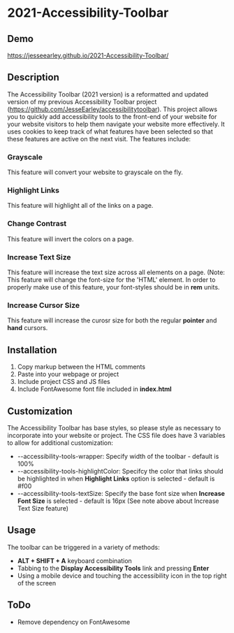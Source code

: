 # 2021-Accessibility-Toolbar

## Demo
https://jesseearley.github.io/2021-Accessibility-Toolbar/

## Description
The Accessibility Toolbar (2021 version) is a reformatted and updated version of my previous Accessibility Toolbar project (https://github.com/JesseEarley/accessibilitytoolbar). This project allows you to quickly add accessibility tools to the front-end of your website for your website visitors to help them navigate your website more effectively. It uses cookies to keep track of what features have been selected so that these features are active on the next visit. The features include:

### Grayscale
This feature will convert your website to grayscale on the fly.

### Highlight Links
This feature will highlight all of the links on a page.

### Change Contrast
This feature will invert the colors on a page.

### Increase Text Size
This feature will increase the text size across all elements on a page. (Note: This feature will change the font-size for the 'HTML' element. In order to properly make use of this feature, your font-styles should be in **rem** units.

### Increase Cursor Size
This feature will increase the curosr size for both the regular **pointer** and **hand** cursors. 

## Installation
1. Copy markup between the HTML comments
2. Paste into your webpage or project
3. Include project CSS and JS files
4. Include FontAwesome font file included in **index.html**

## Customization
The Accessibility Toolbar has base styles, so please style as necessary to incorporate into your website or project. The CSS file does have 3 variables to allow for additional customization:
- --accessibility-tools-wrapper: Specify width of the toolbar - default is 100%
- --accessibility-tools-highlightColor: Specifcy the color that links should be highlighted in when **Highlight Links** option is selected  - default is #f00
- --accessibility-tools-textSize: Specify the base font size when **Increase Font Size** is selected  - default is 16px (See note above about Increase Text Size feature)

## Usage
The toolbar can be triggered in a variety of methods:
- **ALT + SHIFT + A** keyboard combination 
- Tabbing to the **Display Accessibility Tools** link and pressing **Enter** 
- Using a mobile device and touching the accessibility icon in the top right of the screen

## ToDo
- Remove dependency on FontAwesome

